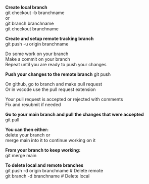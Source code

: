 **Create local branch**  
git checkout -b branchname  
or  
git branch branchname    
git checkout branchname  

**Create and setup remote tracking branch**  
git push -u origin branchname

Do some work on your branch  
Make a commit on your branch  
Repeat until you are ready to push your changes  

**Push your changes to the remote branch** 
git push

On github, go to branch and make pull request  
Or in vscode use the pull request extension

Your pull request is accepted or rejected with comments  
Fix and resubmit if needed

**Go to your main branch and pull the changes that were accepted**  
git pull

**You can then either:**  
 delete your branch or  
 merge main into it to continue working on it

**From your branch to keep working:**  
git merge main

**To delete local and remote branches**  
git push -d origin branchname  # Delete remote  
git branch -d branchname       # Delete local

